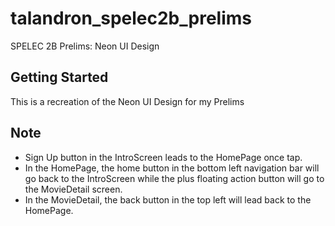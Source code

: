 # talandron_spelec2b_prelims

SPELEC 2B Prelims: Neon UI Design

## Getting Started

This is a recreation of the Neon UI Design for my Prelims

## Note
- Sign Up button in the IntroScreen leads to the HomePage once tap.
- In the HomePage, the home button in the bottom left navigation bar will go back to the IntroScreen while the plus floating action button will go to the MovieDetail screen.
- In the MovieDetail, the back button in the top left will lead back to the HomePage.
